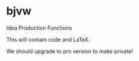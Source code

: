 # bjvw
Idea Production Functions

This will contain code and LaTeX.

We should upgrade to pro version to make private!
